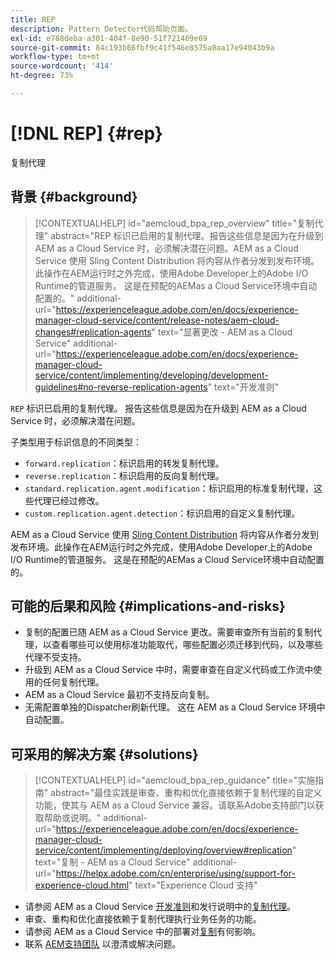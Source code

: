 ```yaml
---
title: REP
description: Pattern Detector代码帮助页面。
exl-id: e788deba-a301-404f-8e90-51f721409e69
source-git-commit: 84c193b66fbf9c41f546e8575a0aa17e94043b9a
workflow-type: tm+mt
source-wordcount: '414'
ht-degree: 73%

---
```


# [!DNL REP] {#rep}

复制代理

## 背景 {#background}

>[!CONTEXTUALHELP]
>id="aemcloud_bpa_rep_overview"
>title="复制代理"
>abstract="REP 标识已启用的复制代理。报告这些信息是因为在升级到 AEM as a Cloud Service 时，必须解决潜在问题。AEM as a Cloud Service 使用 Sling Content Distribution 将内容从作者分发到发布环境。此操作在AEM运行时之外完成，使用Adobe Developer上的Adobe I/O Runtime的管道服务。 这是在预配的AEMas a Cloud Service环境中自动配置的。"
>additional-url="https://experienceleague.adobe.com/en/docs/experience-manager-cloud-service/content/release-notes/aem-cloud-changes#replication-agents" text="显著更改 - AEM as a Cloud Service"
>additional-url="https://experienceleague.adobe.com/en/docs/experience-manager-cloud-service/content/implementing/developing/development-guidelines#no-reverse-replication-agents" text="开发准则"

`REP`  标识已启用的复制代理。 报告这些信息是因为在升级到 AEM as a Cloud Service 时，必须解决潜在问题。

子类型用于标识信息的不同类型：

* `forward.replication`：标识启用的转发复制代理。
* `reverse.replication`：标识启用的反向复制代理。
* `standard.replication.agent.modification`：标识启用的标准复制代理，这些代理已经过修改。
* `custom.replication.agent.detection`：标识启用的自定义复制代理。

AEM as a Cloud Service 使用 [Sling Content Distribution](https://sling.apache.org/documentation/bundles/content-distribution.html) 将内容从作者分发到发布环境。此操作在AEM运行时之外完成，使用Adobe Developer上的Adobe I/O Runtime的管道服务。 这是在预配的AEMas a Cloud Service环境中自动配置的。

## 可能的后果和风险 {#implications-and-risks}

* 复制的配置已随 AEM as a Cloud Service 更改。需要审查所有当前的复制代理，以查看哪些可以使用标准功能取代，哪些配置必须迁移到代码，以及哪些代理不受支持。
* 升级到 AEM as a Cloud Service 中时，需要审查在自定义代码或工作流中使用的任何复制代理。
* AEM as a Cloud Service 最初不支持反向复制。
* 无需配置单独的Dispatcher刷新代理。 这在 AEM as a Cloud Service 环境中自动配置。

## 可采用的解决方案 {#solutions}

>[!CONTEXTUALHELP]
>id="aemcloud_bpa_rep_guidance"
>title="实施指南"
>abstract="最佳实践是审查、重构和优化直接依赖于复制代理的自定义功能，使其与 AEM as a Cloud Service 兼容。请联系Adobe支持部门以获取帮助或说明。"
>additional-url="https://experienceleague.adobe.com/en/docs/experience-manager-cloud-service/content/implementing/deploying/overview#replication" text="复制 - AEM as a Cloud Service"
>additional-url="https://helpx.adobe.com/cn/enterprise/using/support-for-experience-cloud.html" text="Experience Cloud 支持"

* 请参阅 AEM as a Cloud Service [开发准则](https://experienceleague.adobe.com/en/docs/experience-manager-cloud-service/content/implementing/developing/development-guidelines#no-reverse-replication-agents)和发行说明中的[复制代理](https://experienceleague.adobe.com/en/docs/experience-manager-cloud-service/content/release-notes/aem-cloud-changes#replication-agents)。
* 审查、重构和优化直接依赖于复制代理执行业务任务的功能。
* 请参阅 AEM as a Cloud Service 中的部署对[复制](https://experienceleague.adobe.com/en/docs/experience-manager-cloud-service/content/implementing/deploying/overview#replication)有何影响。
* 联系 [AEM支持团队](https://helpx.adobe.com/cn/enterprise/using/support-for-experience-cloud.html) 以澄清或解决问题。
